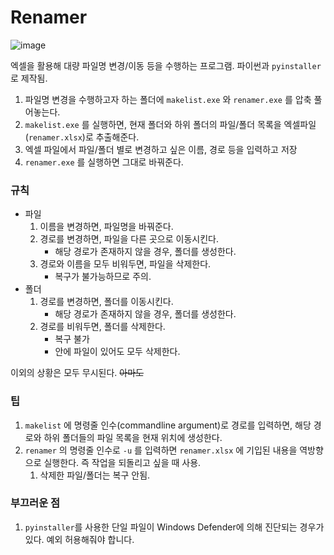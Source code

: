 # Renamer

![image](https://user-images.githubusercontent.com/29726529/153334735-0f3e1dca-7c0b-4c36-b8a8-092407ae9a4d.png)

엑셀을 활용해 대량 파일명 변경/이동 등을 수행하는 프로그램. 파이썬과 `pyinstaller`로 제작됨.

1. 파일명 변경을 수행하고자 하는 폴더에 `makelist.exe` 와 `renamer.exe` 를 압축 풀어놓는다.
2. `makelist.exe` 를 실행하면, 현재 폴더와 하위 폴더의 파일/폴더 목록을 엑셀파일(`renamer.xlsx`)로 추출해준다.
3. 엑셀 파일에서 파일/폴더 별로 변경하고 싶은 이름, 경로 등을 입력하고 저장
4. `renamer.exe` 를 실행하면 그대로 바꿔준다.

### 규칙

- 파일
    1. 이름을 변경하면, 파일명을 바꿔준다.
    2. 경로를 변경하면, 파일을 다른 곳으로 이동시킨다.
        - 해당 경로가 존재하지 않을 경우, 폴더를 생성한다.
    3. 경로와 이름을 모두 비워두면, 파일을 삭제한다.
        - 복구가 불가능하므로 주의.
- 폴더
    1. 경로를 변경하면, 폴더를 이동시킨다.
        - 해당 경로가 존재하지 않을 경우, 폴더를 생성한다.
    2. 경로를 비워두면, 폴더를 삭제한다.
        - 복구 불가
        - 안에 파일이 있어도 모두 삭제한다.

이외의 상황은 모두 무시된다. ~~아마도~~

### 팁

1. `makelist` 에 명령줄 인수(commandline argument)로 경로를 입력하면, 해당 경로와 하위 폴더들의 파일 목록을 현재 위치에 생성한다.
2. `renamer` 의 명령줄 인수로 `-u` 를 입력하면 `renamer.xlsx` 에 기입된 내용을 역방향으로 실행한다. 즉 작업을 되돌리고 싶을 때 사용.
    1. 삭제한 파일/폴더는 복구 안됨.


### 부끄러운 점

1. `pyinstaller`를 사용한 단일 파일이 Windows Defender에 의해 진단되는 경우가 있다. 예외 허용해줘야 합니다.
